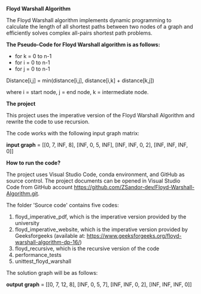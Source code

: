 **Floyd Warshall Algorithm**

The Floyd Warshall algorithm implements dynamic programming to calculate the length of all shortest paths between two nodes of a graph 
and efficiently solves complex all-pairs shortest path problems.

**The Pseudo-Code for Floyd Warshall algorithm is as follows:**

- for k = 0 to n-1
- for i = 0 to n-1
- for j = 0 to n-1

Distance[i,j] = min(distance[i,j], distance[i,k] + distance[k,j])

where i = start node, j = end node, k = intermediate node.

**The project**

This project uses the imperative version of the Floyd Warshall Algorithm and rewrite the code to use recursion. 

The code works with the following input graph matrix:

**input graph** = [[0, 7, INF, 8],
                  [INF, 0, 5, INF],
                  [INF, INF, 0, 2],
                  [INF, INF, INF, 0]]


**How to run the code?**

The project uses Visual Studio Code, conda environment, and GitHub as source control.
The project documents can be opened in Visual Studio Code from GitHub account https://github.com/ZSandor-dev/Floyd-Warshall-Algorithm.git.

The folder 'Source code' contains five codes:
1. floyd_imperative_pdf, which is the imperative version provided by the university
2. floyd_imperative_website, which is the imperative version provided by Geeksforgeeks (available at:
   https://www.geeksforgeeks.org/floyd-warshall-algorithm-dp-16/)
3. floyd_recursive, which is the recursive version of the code
4. performance_tests
5. unittest_floyd_warshall

The solution graph will be as follows:

**output graph** = [[0, 7, 12, 8],
                   [INF, 0, 5, 7],
                   [INF, INF, 0, 2],
                   [INF, INF, INF, 0]]
